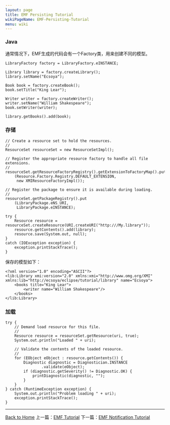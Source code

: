 ```yaml
---
layout: page
title: EMF Persisting Tutorial
wikiPageName: EMF-Persisting-Tutorial
menu: wiki
---
```


### Java

通常情况下，EMF生成的代码会有一个Factory类，用来创建不同的模型。

	LibraryFactory factory = LibraryFactory.eINSTANCE; 
	
	Library library = factory.createLibrary();
	library.setName("Ecsoya");
		
	Book book = factory.createBook(); 
	book.setTitle("King Lear"); 

	Writer writer = factory.createWriter(); 
	writer.setName("William Shakespeare"); 
	book.setWriter(writer);

	library.getBooks().add(book);

### 存储

	// Create a resource set to hold the resources.
	//
	ResourceSet resourceSet = new ResourceSetImpl();
	
	// Register the appropriate resource factory to handle all file extensions.
	//
	resourceSet.getResourceFactoryRegistry().getExtensionToFactoryMap().put
		(Resource.Factory.Registry.DEFAULT_EXTENSION, 
		 new XMIResourceFactoryImpl());

	// Register the package to ensure it is available during loading.
	//
	resourceSet.getPackageRegistry().put
		(LibraryPackage.eNS_URI, 
		 LibraryPackage.eINSTANCE);
        
	try {
		Resource resource = resourceSet.createResource(URI.createURI("http:///My.library"));
		resource.getContents().add(library);
		resource.save(System.out, null);
	}
	catch (IOException exception) {
		exception.printStackTrace();
	}

保存的模型如下：

	<?xml version="1.0" encoding="ASCII"?>
	<lib:Library xmi:version="2.0" xmlns:xmi="http://www.omg.org/XMI" xmlns:lib="http://ecsoya/eclipse/tutorial/library" name="Ecsoya">
  		<books title="King Lear">
    		<writer name="William Shakespeare"/>
  		</books>
	</lib:Library>


### 加载

	try {
		// Demand load resource for this file.
		//
		Resource resource = resourceSet.getResource(uri, true);
		System.out.println("Loaded " + uri);

		// Validate the contents of the loaded resource.
		//
		for (EObject eObject : resource.getContents()) {
			Diagnostic diagnostic = Diagnostician.INSTANCE
					.validate(eObject);
			if (diagnostic.getSeverity() != Diagnostic.OK) {
				printDiagnostic(diagnostic, "");
			}
		}
	} catch (RuntimeException exception) {
		System.out.println("Problem loading " + uri);
		exception.printStackTrace();
	}
			

***
[Back to Home]({{site.baseurl}}/eclipse.tutorial/wiki/)
上一篇：[EMF Tutorial](http://ecsoya.github.io/eclipse.tutorial/wiki/EMF-Tutorial) 下一篇：[EMF Notification Tutorial](http://ecsoya.github.io/eclipse.tutorial/wiki/EMF-Notification-Tutorial)
